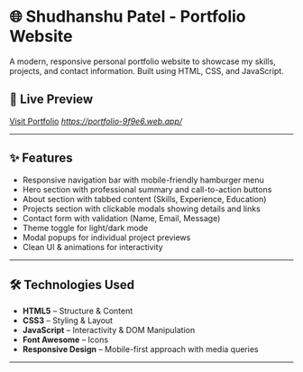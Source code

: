 # 🌐 Shudhanshu Patel - Portfolio Website

A modern, responsive personal portfolio website to showcase my skills, projects, and contact information. Built using HTML, CSS, and JavaScript.

## 📸 Live Preview

[Visit Portfolio](#) *https://portfolio-9f9e6.web.app/*

---

## ✨ Features

- Responsive navigation bar with mobile-friendly hamburger menu  
- Hero section with professional summary and call-to-action buttons  
- About section with tabbed content (Skills, Experience, Education)  
- Projects section with clickable modals showing details and links  
- Contact form with validation (Name, Email, Message)  
- Theme toggle for light/dark mode  
- Modal popups for individual project previews  
- Clean UI & animations for interactivity  

---

## 🛠️ Technologies Used

- **HTML5** – Structure & Content  
- **CSS3** – Styling & Layout  
- **JavaScript** – Interactivity & DOM Manipulation  
- **Font Awesome** – Icons  
- **Responsive Design** – Mobile-first approach with media queries  

---



